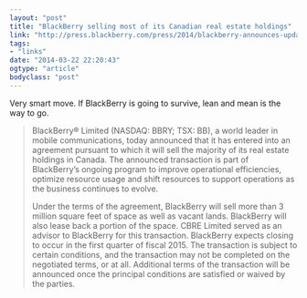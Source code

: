 ```yaml
---
layout: "post"
title: "BlackBerry selling most of its Canadian real estate holdings"
link: "http://press.blackberry.com/press/2014/blackberry-announces-update-on-sale-of-canadian--real-estate-hol.html"
tags: 
- "links"
date: "2014-03-22 22:20:43"
ogtype: "article"
bodyclass: "post"
---
```


Very smart move. If BlackBerry is going to survive, lean and mean is the way to go.

> BlackBerry® Limited (NASDAQ: BBRY; TSX: BB), a world leader in mobile communications, today announced that it has entered into an agreement pursuant to which it will sell the majority of its real estate holdings in Canada. The announced transaction is part of BlackBerry’s ongoing program to improve operational efficiencies, optimize resource usage and shift resources to support operations as the business continues to evolve.
> 
> Under the terms of the agreement, BlackBerry will sell more than 3 million square feet of space as well as vacant lands. BlackBerry will also lease back a portion of the space. CBRE Limited served as an advisor to BlackBerry for this transaction. BlackBerry expects closing to occur in the first quarter of fiscal 2015. The transaction is subject to certain conditions, and the transaction may not be completed on the negotiated terms, or at all. Additional terms of the transaction will be announced once the principal conditions are satisfied or waived by the parties.